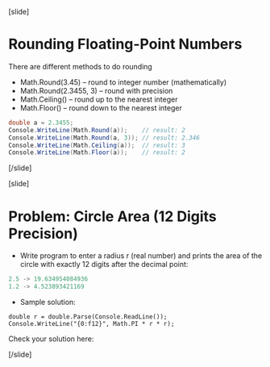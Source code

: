 [slide]
# Rounding Floating-Point Numbers
There are different methods to do rounding
- Math.Round(3.45) – round to integer number (mathematically)
- Math.Round(2.3455, 3) – round with precision
- Math.Ceiling() – round up to the nearest integer
- Math.Floor() – round down to the nearest integer

```csharp
double a = 2.3455;
Console.WriteLine(Math.Round(a));    // result: 2
Console.WriteLine(Math.Round(a, 3)); // result: 2.346
Console.WriteLine(Math.Ceiling(a));  // result: 3
Console.WriteLine(Math.Floor(a));    // result: 2
```

[/slide]

[slide]
# Problem: Circle Area (12 Digits Precision)
- Write program to enter a radius r (real number) and prints the area of the circle with exactly 12 digits after the decimal point:
```csharp
2.5 -> 19.634954084936
1.2 -> 4.523893421169
```

- Sample solution:
```
double r = double.Parse(Console.ReadLine());
Console.WriteLine("{0:f12}", Math.PI * r * r);

```

Check your solution here: 


[/slide]